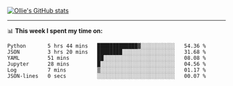 <!--
**icedpanda/icedpanda** is a ✨ _special_ ✨ repository because its `README.md` (this file) appears on your GitHub profile.

Here are some ideas to get you started:

- 🔭 I’m currently working on ...
- 🌱 I’m currently learning ...
- 👯 I’m looking to collaborate on ...
- 🤔 I’m looking for help with ...
- 💬 Ask me about ...
- 📫 How to reach me: ...
- 😄 Pronouns: ...
- ⚡ Fun fact: ...
-->
[![Ollie's GitHub stats](https://github-readme-stats-icedpanda.vercel.app/api?username=icedpanda&count_private=true&show_icons=true)](https://github.com/icedpanda)

---
📊 **This week I spent my time on:**
<!--START_SECTION:waka-->

```text
Python       5 hrs 44 mins   █████████████▓░░░░░░░░░░░   54.36 %
JSON         3 hrs 20 mins   ████████░░░░░░░░░░░░░░░░░   31.68 %
YAML         51 mins         ██░░░░░░░░░░░░░░░░░░░░░░░   08.08 %
Jupyter      28 mins         █░░░░░░░░░░░░░░░░░░░░░░░░   04.56 %
Log          7 mins          ▒░░░░░░░░░░░░░░░░░░░░░░░░   01.17 %
JSON-lines   0 secs          ░░░░░░░░░░░░░░░░░░░░░░░░░   00.07 %
```

<!--END_SECTION:waka-->
